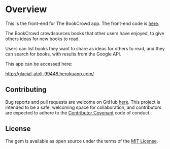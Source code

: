 
# Overview

This is the front-end for The BookCrowd app. The front-end code is [here](https://github.com/nadinesk/book-api). 

The BookCrowd crowdsources books that other users have enjoyed, to give others ideas for new books to read.

Users can list books they want to share as ideas for others to read, and they can search for books, with results from the Google API.

This app can be accessed here: 

http://glacial-atoll-99448.herokuapp.com/

## Contributing

Bug reports and pull requests are welcome on GitHub [here](https://github.com/nadinesk/playlister). This project is intended to be a safe, welcoming space for collaboration, and contributors are expected to adhere to the [Contributor Covenant](http://contributor-covenant.org/) code of conduct.

## License

The gem is available as open source under the terms of the [MIT License](http://opensource.org/licenses/MIT).
